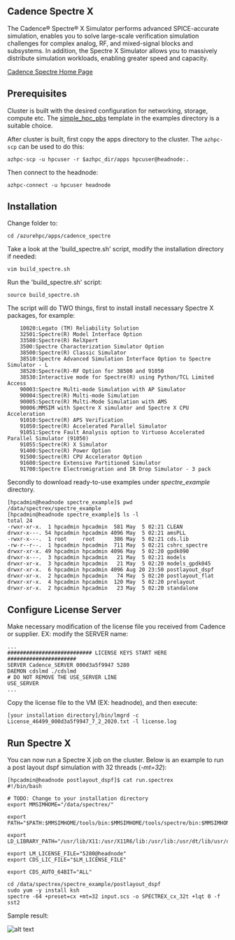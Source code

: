 ## Cadence Spectre X

The Cadence® Spectre® X Simulator  performs advanced SPICE-accurate simulation, enables you to solve large-scale verification simulation challenges for complex analog, RF, and mixed-signal blocks and subsystems. In addition, the Spectre X Simulator allows you to massively distribute simulation workloads, enabling greater speed and capacity.

[Cadence Spectre Home Page](https://www.cadence.com/ko_KR/home/tools/custom-ic-analog-rf-design/circuit-simulation/spectre-x-simulator.html)

## Prerequisites

Cluster is built with the desired configuration for networking, storage, compute etc. The [simple_hpc_pbs](https://github.com/Azure/azurehpc/tree/eda/examples/simple_hpc_pbs) template in the examples directory is a suitable choice.

After cluster is built, first copy the apps directory to the cluster.  The `azhpc-scp` can be used to do this:

```
azhpc-scp -u hpcuser -r $azhpc_dir/apps hpcuser@headnode:.
```

Then connect to the headnode:
```
azhpc-connect -u hpcuser headnode
```

## Installation

Change folder to:
```
cd /azurehpc/apps/cadence_spectre
```

Take a look at the 'build_spectre.sh' script, modify the installation directory if needed:
```
vim build_spectre.sh
```

Run the 'build_spectre.sh' script:
```
source build_spectre.sh
```
The script will do TWO things, first to install install necessary Spectre X packages, for example:
```
    10020:Legato (TM) Reliability Solution
    32501:Spectre(R) Model Interface Option
    33580:Spectre(R) RelXpert
    3500:Spectre Characterization Simulator Option
    38500:Spectre(R) Classic Simulator
    38510:Spectre Advanced Simulation Interface Option to Spectre Simulator - L
    38520:Spectre(R)-RF Option for 38500 and 91050
    38530:Interactive mode for Spectre(R) using Python/TCL Limited Access
    90003:Spectre Multi-mode Simulation with AP Simulator
    90004:Spectre(R) Multi-mode Simulation
    90005:Spectre(R) Multi-Mode Simulation with AMS
    90006:MMSIM with Spectre X simulator and Spectre X CPU Acceleration
    91010:Spectre(R) APS Verification
    91050:Spectre(R) Accelerated Parallel Simulator
    91051:Spectre Fault Analysis option to Virtuoso Accelerated Parallel Simulator (91050)
    91055:Spectre(R) X Simulator
    91400:Spectre(R) Power Option
    91500:Spectre(R) CPU Accelerator Option
    91600:Spectre Extensive Partitioned Simulator
    91700:Spectre Electromigration and IR Drop Simulator - 3 pack
```
Secondly to download ready-to-use examples under *spectre_example* directory.
```
[hpcadmin@headnode spectre_example]$ pwd
/data/spectrex/spectre_example
[hpcadmin@headnode spectre_example]$ ls -l
total 24
-rwxr-xr-x.  1 hpcadmin hpcadmin  581 May  5 02:21 CLEAN
drwxr-x---. 54 hpcadmin hpcadmin 4096 May  5 02:21 amsPLL
-rwxr-x---.  1 root     root      386 May  5 02:21 cds.lib
-rw-r--r--.  1 hpcadmin hpcadmin  711 May  5 02:21 cshrc_spectre
drwxr-xr-x. 49 hpcadmin hpcadmin 4096 May  5 02:20 gpdk090
drwxr-x---.  3 hpcadmin hpcadmin   21 May  5 02:21 models
drwxr-xr-x.  3 hpcadmin hpcadmin   21 May  5 02:20 models_gpdk045
drwxr-xr-x.  6 hpcadmin hpcadmin 4096 Aug 20 23:50 postlayout_dspf
drwxr-xr-x.  2 hpcadmin hpcadmin   74 May  5 02:20 postlayout_flat
drwxr-xr-x.  4 hpcadmin hpcadmin  120 May  5 02:20 prelayout
drwxr-xr-x.  2 hpcadmin hpcadmin   23 May  5 02:20 standalone
```
## Configure License Server
Make necessary modification of the license file you received from Cadence or supplier. EX: modify the SERVER name:
```
...
########################### LICENSE KEYS START HERE ######################
SERVER Cadence_SERVER 000d3a5f9947 5280
DAEMON cdslmd ./cdslmd
# DO NOT REMOVE THE USE_SERVER LINE
USE_SERVER
...
```
Copy the license file to the VM (EX: headnode), and then execute:
```
[your installation directory]/bin/lmgrd -c License_46499_000d3a5f9947_7_2_2020.txt -l license.log
```

## Run Spectre X
You can now run a Spectre X job on the cluster. Below is an example to run a post layout dspf simulation with 32 threads (*-mt=32*):
```
[hpcadmin@headnode postlayout_dspf]$ cat run.spectrex
#!/bin/bash

# TODO: Change to your installation directory
export MMSIMHOME="/data/spectrex/"

export PATH="$PATH:$MMSIMHOME/tools/bin:$MMSIMHOME/tools/spectre/bin:$MMSIMHOME/tools/ultrasim/bin:$MMSIMHOME/tools/relxpert/bin"

export LD_LIBRARY_PATH="/usr/lib/X11:/usr/X11R6/lib:/usr/lib:/usr/dt/lib/usr/openwin/lib:/usr/ucblib"

export LM_LICENSE_FILE="5280@headnode"
export CDS_LIC_FILE="$LM_LICENSE_FILE"

export CDS_AUTO_64BIT="ALL"

cd /data/spectrex/spectre_example/postlayout_dspf
sudo yum -y install ksh
spectre -64 +preset=cx +mt=32 input.scs -o SPECTREX_cx_32t +lqt 0 -f sst2

```
Sample result:

![alt text](https://edarg3diag.blob.core.windows.net/edatools/Cadence/spectre%20screenshot.png "Spectre X result")

